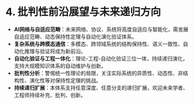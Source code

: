 
# 4. 批判性前沿展望与未来递归方向

- **AI网络与自适应范畴**：未来网络、协议、系统将高度自适应与智能化，需发展自适应范畴、动态保持性定理与自动化演化验证体系。
- **复杂系统与跨模态通信**：多模态、跨领域系统的结构保持性、语义一致性、自动化推理与验证将成为新前沿。
- **自动化验证与工程一体化**：理论-工程-自动化验证三位一体，持续递归演化，支持大规模知识体系的自动维护与创新。
- **批判性分析**：警惕统一性理论的局限，关注实际系统的异质性、动态性、非结构性、演化性等对保持性定理的挑战。
- **持续递归扩展**：本体系支持任意深度、任意分支的递归扩展，欢迎未来学者、工程师持续补充、批判、创新。
